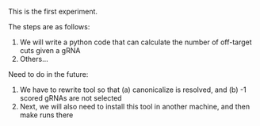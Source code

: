 This is the first experiment.

The steps are as follows:

1. We will write a python code that can calculate the number of off-target cuts given a gRNA
1. Others...

Need to do in the future:
1. We have to rewrite tool so that (a) canonicalize is resolved, and (b) -1 scored gRNAs are not selected
1. Next, we will also need to install this tool in another machine, and then make runs there